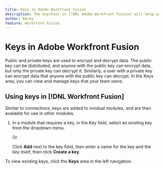 ```yaml
---
title: Keys in Adobe Workfront Fusion
description: The keychain in [!DNL Adobe Workfront Fusion] will help you to administer public and private keys. Keys are used, for example, by the Encryptor app for encrypting or decrypting PGP messages.
author: Becky
feature: Workfront Fusion
---
```

# Keys in Adobe Workfront Fusion

Public and private keys are used to encrypt and decrypt data. The public key can be distributed, and anyone with the public key can encrypt data, but only the private key can decrypt it. Similarly, a user with a private key can encrypt data that anyone with the public key can decrypt. In the Keys area, you can view and manage keys that your team owns.

## Using keys in [!DNL Workfront Fusion]

Similar to connections, keys are added to invidual modules, and are then available for use in other modules. 

1. In a module that requires a key, in the Key field, select an existing key from the dropdown menu.

   Or

   Click **Add** next to the key field, then enter a name for the key and the key itself, then click **Create a key**. 

To view existing keys, click the **Keys** area in the left navigation. 
